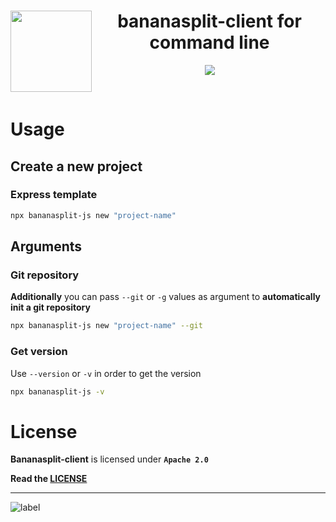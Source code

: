 <div>
    <img align="left" src="https://bananasplit.js.org/assets/images/bananasplit-client.svg" width="130" />
    <h1 align="center">bananasplit-client for command line</h1>
    <p align="center">
        <img src="https://img.shields.io/badge/npx-package-b9e2e2?style=for-the-badge&logo=npm" />
    </p>
</div>

<br />

# Usage

## Create a new project

### Express template
```bash
npx bananasplit-js new "project-name"
```

<!-- ### Express + Apollo template:
```bash
npx bananasplit-js new "project-name" --apollo|-a
``` -->

## Arguments

### Git repository
**Additionally** you can pass `--git` or `-g` values as argument to **automatically init a git repository**

```bash
npx bananasplit-js new "project-name" --git
```

### Get version
Use `--version` or `-v` in order to get the version

```bash
npx bananasplit-js -v
```

# License
**Bananasplit-client** is licensed under **`Apache 2.0`**

**Read the [LICENSE](https://github.com/bananasplit-js/bananasplit-client/blob/master/LICENSE)**

---
![label](https://img.shields.io/badge/2022-bananasplit--js-yellow?style=for-the-badge)
